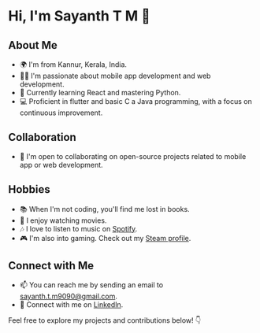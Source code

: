 # Hi, I'm Sayanth T M 👋

## About Me

- 🌍 I'm from Kannur, Kerala, India.
- 👨‍💻 I'm passionate about mobile app development and web development.
- 🌱 Currently learning React and mastering Python.
- 💻 Proficient in flutter and basic C a
 Java programming, with a focus on continuous improvement.

## Collaboration

- 💞️ I'm open to collaborating on open-source projects related to mobile app or web development.

## Hobbies

- 📚 When I'm not coding, you'll find me lost in books.
- 🎥 I enjoy watching movies.
- 🎶 I love to listen to music on [Spotify](https://open.spotify.com/user/200iwi2ev4ilm139cwlqja6ns).
- 🎮 I'm also into gaming. Check out my [Steam profile](https://steamcommunity.com/profiles/76561199091464283/).

## Connect with Me

- 📫 You can reach me by sending an email to [sayanth.t.m9090@gmail.com](mailto:sayanth.t.m9090@gmail.com).
- 🔗 Connect with me on [LinkedIn](https://www.linkedin.com/in/sayanth-t-m-889759218/).

Feel free to explore my projects and contributions below! 👇
